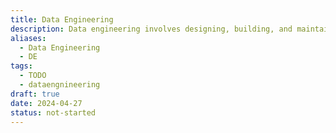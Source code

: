 ```yaml
---
title: Data Engineering
description: Data engineering involves designing, building, and maintaining the infrastructure and systems that enable the acquisition, storage, processing, and analysis of data at scale, ensuring data quality, reliability, and accessibility for downstream analytics and applications.
aliases:
  - Data Engineering
  - DE
tags:
  - TODO
  - dataengnineering
draft: true
date: 2024-04-27
status: not-started
---
```

